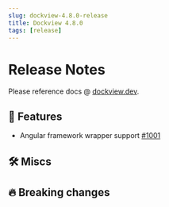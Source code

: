 ```yaml
---
slug: dockview-4.8.0-release
title: Dockview 4.8.0
tags: [release]
---
```


# Release Notes

Please reference docs @ [dockview.dev](https://dockview.dev).

## 🚀 Features

- Angular framework wrapper support [#1001](https://github.com/mathuo/dockview/pull/1001)

## 🛠 Miscs

## 🔥 Breaking changes